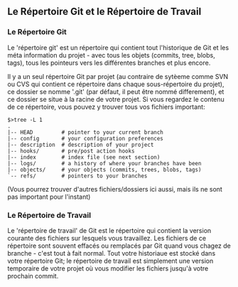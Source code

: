 ## Le Répertoire Git et le Répertoire de Travail ##

### Le Répertoire Git ###

Le 'répertoire git' est un répertoire qui contient tout l'historique de Git
et les méta information du projet - avec tous les objets (commits, tree,
blobs, tags), tous les pointeurs vers les différentes branches et plus
encore.

Il y a un seul répertoire Git par projet (au contraire de sytèeme comme SVN
ou CVS qui contient ce répertoire dans chaque sous-répertoire du projet),
ce dossier se nomme '.git' (par défaut, il peut être nommé differement), et
ce dossier se situe à la racine de votre projet. Si vous regardez le contenu
de ce répertoire, vous pouvez y trouver tous vos fichiers important:

    $>tree -L 1
    .
    |-- HEAD         # pointer to your current branch
    |-- config       # your configuration preferences
    |-- description  # description of your project 
    |-- hooks/       # pre/post action hooks
    |-- index        # index file (see next section)
    |-- logs/        # a history of where your branches have been
    |-- objects/     # your objects (commits, trees, blobs, tags)
    `-- refs/        # pointers to your branches

(Vous pourrez trouver d'autres fichiers/dossiers ici aussi, mais ils ne sont pas important pour
l'instant)

### Le Répertoire de Travail ###

Le 'répertoire de travail' de Git est le répertoire qui contient la version
courante des fichiers sur lesquels vous travaillez. Les fichiers de ce répertoire
sont souvent effacés ou remplacés par Git quand vous chagez de branche - c'est
tout à fait normal. Tout votre historiaue est stocké dans votre répertoire Git;
le répertoire de travail est simplement une version temporaire de votre projet où
vous modifier les fichiers jusqu'à votre prochain commit.